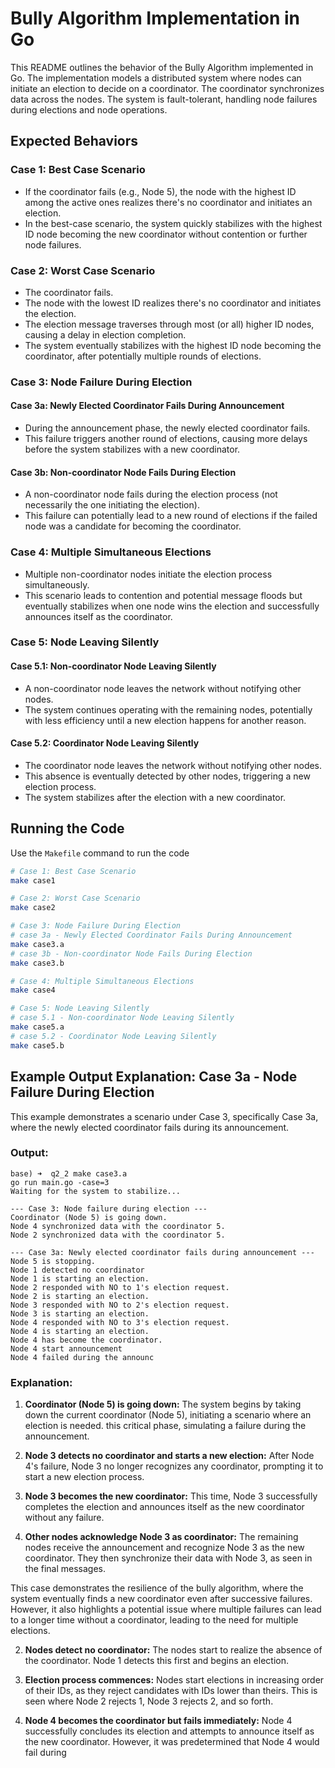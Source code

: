 # Bully Algorithm Implementation in Go

This README outlines the behavior of the Bully Algorithm implemented in Go. The implementation models a distributed system where nodes can initiate an election to decide on a coordinator. The coordinator synchronizes data across the nodes. The system is fault-tolerant, handling node failures during elections and node operations.

## Expected Behaviors

### Case 1: Best Case Scenario

- If the coordinator fails (e.g., Node 5), the node with the highest ID among the active ones realizes there's no coordinator and initiates an election.
- In the best-case scenario, the system quickly stabilizes with the highest ID node becoming the new coordinator without contention or further node failures.

### Case 2: Worst Case Scenario

- The coordinator fails.
- The node with the lowest ID realizes there's no coordinator and initiates the election.
- The election message traverses through most (or all) higher ID nodes, causing a delay in election completion.
- The system eventually stabilizes with the highest ID node becoming the coordinator, after potentially multiple rounds of elections.

### Case 3: Node Failure During Election

#### Case 3a: Newly Elected Coordinator Fails During Announcement

- During the announcement phase, the newly elected coordinator fails.
- This failure triggers another round of elections, causing more delays before the system stabilizes with a new coordinator.

#### Case 3b: Non-coordinator Node Fails During Election

- A non-coordinator node fails during the election process (not necessarily the one initiating the election).
- This failure can potentially lead to a new round of elections if the failed node was a candidate for becoming the coordinator.

### Case 4: Multiple Simultaneous Elections

- Multiple non-coordinator nodes initiate the election process simultaneously.
- This scenario leads to contention and potential message floods but eventually stabilizes when one node wins the election and successfully announces itself as the coordinator.

### Case 5: Node Leaving Silently

#### Case 5.1: Non-coordinator Node Leaving Silently

- A non-coordinator node leaves the network without notifying other nodes.
- The system continues operating with the remaining nodes, potentially with less efficiency until a new election happens for another reason.

#### Case 5.2: Coordinator Node Leaving Silently

- The coordinator node leaves the network without notifying other nodes.
- This absence is eventually detected by other nodes, triggering a new election process.
- The system stabilizes after the election with a new coordinator.

## Running the Code

Use the `Makefile` command to run the code

```sh
# Case 1: Best Case Scenario
make case1

# Case 2: Worst Case Scenario
make case2

# Case 3: Node Failure During Election
# case 3a - Newly Elected Coordinator Fails During Announcement
make case3.a
# case 3b - Non-coordinator Node Fails During Election
make case3.b

# Case 4: Multiple Simultaneous Elections
make case4

# Case 5: Node Leaving Silently
# case 5.1 - Non-coordinator Node Leaving Silently
make case5.a
# case 5.2 - Coordinator Node Leaving Silently
make case5.b
```

## Example Output Explanation: Case 3a - Node Failure During Election

This example demonstrates a scenario under Case 3, specifically Case 3a, where the newly elected coordinator fails during its announcement.

### Output:
```
base) ➜  q2_2 make case3.a
go run main.go -case=3
Waiting for the system to stabilize...

--- Case 3: Node failure during election ---
Coordinator (Node 5) is going down.
Node 4 synchronized data with the coordinator 5.
Node 2 synchronized data with the coordinator 5.

--- Case 3a: Newly elected coordinator fails during announcement ---
Node 5 is stopping.
Node 1 detected no coordinator
Node 1 is starting an election.
Node 2 responded with NO to 1's election request.
Node 2 is starting an election.
Node 3 responded with NO to 2's election request.
Node 3 is starting an election.
Node 4 responded with NO to 3's election request.
Node 4 is starting an election.
Node 4 has become the coordinator.
Node 4 start announcement
Node 4 failed during the announc
````


### Explanation:

1. **Coordinator (Node 5) is going down:** The system begins by taking down the current coordinator (Node 5), initiating a scenario where an election is needed.
     this critical phase, simulating a failure during the announcement.

5. **Node 3 detects no coordinator and starts a new election:** After Node 4's failure, Node 3 no longer recognizes any coordinator, prompting it to start a new election process.

6. **Node 3 becomes the new coordinator:** This time, Node 3 successfully completes the election and announces itself as the new coordinator without any failure.

7. **Other nodes acknowledge Node 3 as coordinator:** The remaining nodes receive the announcement and recognize Node 3 as the new coordinator. They then synchronize their data with Node 3, as seen in the final messages.

This case demonstrates the resilience of the bully algorithm, where the system eventually finds a new coordinator even after successive failures. However, it also highlights a potential issue where multiple failures can lead to a longer time without a coordinator, leading to the need for multiple elections.

2. **Nodes detect no coordinator:** The nodes start to realize the absence of the coordinator. Node 1 detects this first and begins an election.

3. **Election process commences:** Nodes start elections in increasing order of their IDs, as they reject candidates with IDs lower than theirs. This is seen where Node 2 rejects 1, Node 3 rejects 2, and so forth.

4. **Node 4 becomes the coordinator but fails immediately:** Node 4 successfully concludes its election and attempts to announce itself as the new coordinator. However, it was predetermined that Node 4 would fail during 
